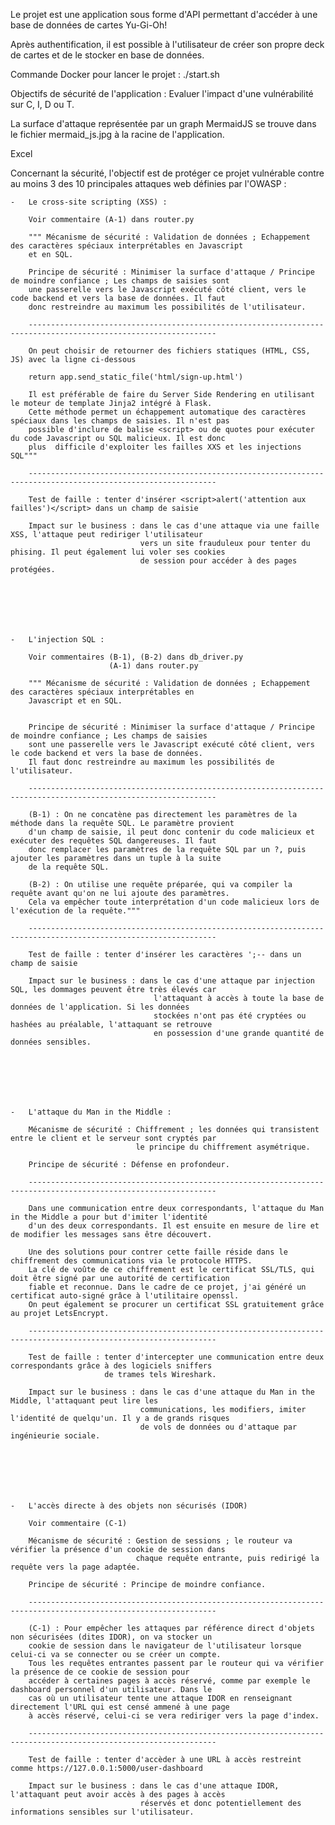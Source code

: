 Le projet est une application sous forme d'API permettant d'accéder à une base de données de cartes Yu-Gi-Oh! 

Après authentification, il est possible à l'utilisateur de créer son propre deck de cartes et de le stocker en base de données.

Commande Docker pour lancer le projet : ./start.sh

Objectifs de sécurité de l'application : Evaluer l'impact d'une vulnérabilité sur C, I, D ou T.

La surface d'attaque représentée par un graph MermaidJS se trouve dans le fichier mermaid_js.jpg à la racine de l'application.

Excel

Concernant la sécurité, l'objectif est de protéger ce projet vulnérable contre au moins 3 des 10 principales attaques web 
définies par l'OWASP :

    -   Le cross-site scripting (XSS) :
    
        Voir commentaire (A-1) dans router.py
        
        """ Mécanisme de sécurité : Validation de données ; Echappement des caractères spéciaux interprétables en Javascript
        et en SQL.
    
        Principe de sécurité : Minimiser la surface d'attaque / Principe de moindre confiance ; Les champs de saisies sont
        une passerelle vers le Javascript exécuté côté client, vers le code backend et vers la base de données. Il faut
        donc restreindre au maximum les possibilités de l'utilisateur.
    
        ----------------------------------------------------------------------------------------------------------------
    
        On peut choisir de retourner des fichiers statiques (HTML, CSS, JS) avec la ligne ci-dessous
    
        return app.send_static_file('html/sign-up.html')
    
        Il est préférable de faire du Server Side Rendering en utilisant le moteur de template Jinja2 intégré à Flask.
        Cette méthode permet un échappement automatique des caractères spéciaux dans les champs de saisies. Il n'est pas
        possible d'inclure de balise <script> ou de quotes pour exécuter du code Javascript ou SQL malicieux. Il est donc
        plus  difficile d'exploiter les failles XXS et les injections SQL"""
        
        ----------------------------------------------------------------------------------------------------------------
        
        Test de faille : tenter d'insérer <script>alert('attention aux failles')</script> dans un champ de saisie
        
        Impact sur le business : dans le cas d'une attaque via une faille XSS, l'attaque peut rediriger l'utilisateur
                                 vers un site frauduleux pour tenter du phising. Il peut également lui voler ses cookies
                                 de session pour accéder à des pages protégées.







    -   L'injection SQL :
    
        Voir commentaires (B-1), (B-2) dans db_driver.py 
                          (A-1) dans router.py
                          
        """ Mécanisme de sécurité : Validation de données ; Echappement des caractères spéciaux interprétables en
        Javascript et en SQL.


        Principe de sécurité : Minimiser la surface d'attaque / Principe de moindre confiance ; Les champs de saisies
        sont une passerelle vers le Javascript exécuté côté client, vers le code backend et vers la base de données.
        Il faut donc restreindre au maximum les possibilités de l'utilisateur.

        ----------------------------------------------------------------------------------------------------------------

        (B-1) : On ne concatène pas directement les paramètres de la méthode dans la requête SQL. Le paramètre provient
        d'un champ de saisie, il peut donc contenir du code malicieux et exécuter des requêtes SQL dangereuses. Il faut
        donc remplacer les paramètres de la requête SQL par un ?, puis ajouter les paramètres dans un tuple à la suite
        de la requête SQL.

        (B-2) : On utilise une requête préparée, qui va compiler la requête avant qu'on ne lui ajoute des paramètres.
        Cela va empêcher toute interprétation d'un code malicieux lors de l'exécution de la requête."""
    
        ----------------------------------------------------------------------------------------------------------------
        
        Test de faille : tenter d'insérer les caractères ';-- dans un champ de saisie
        
        Impact sur le business : dans le cas d'une attaque par injection SQL, les dommages peuvent être très élevés car
                                    l'attaquant à accès à toute la base de données de l'application. Si les données
                                    stockées n'ont pas été cryptées ou hashées au préalable, l'attaquant se retrouve
                                    en possession d'une grande quantité de données sensibles.
    
    
    
    
    
    
    
    -   L'attaque du Man in the Middle :
    
        Mécanisme de sécurité : Chiffrement ; les données qui transistent entre le client et le serveur sont cryptés par
                                le principe du chiffrement asymétrique.
        
        Principe de sécurité : Défense en profondeur.
        
        ----------------------------------------------------------------------------------------------------------------
    
        Dans une communication entre deux correspondants, l'attaque du Man in the Middle a pour but d'imiter l'identité
        d'un des deux correspondants. Il est ensuite en mesure de lire et de modifier les messages sans être découvert.
        
        Une des solutions pour contrer cette faille réside dans le chiffrement des communications via le protocole HTTPS.
        La clé de voûte de ce chiffrement est le certificat SSL/TLS, qui doit être signé par une autorité de certification
        fiable et reconnue. Dans le cadre de ce projet, j'ai généré un certificat auto-signé grâce à l'utilitaire openssl.
        On peut également se procurer un certificat SSL gratuitement grâce au projet LetsEncrypt.
        
        ----------------------------------------------------------------------------------------------------------------
        
        Test de faille : tenter d'intercepter une communication entre deux correspondants grâce à des logiciels sniffers
                         de trames tels Wireshark.
                         
        Impact sur le business : dans le cas d'une attaque du Man in the Middle, l'attaquant peut lire les 
                                 communications, les modifiers, imiter l'identité de quelqu'un. Il y a de grands risques
                                 de vols de données ou d'attaque par ingénieurie sociale.
        
        
        

    
    

    -   L'accès directe à des objets non sécurisés (IDOR)
    
        Voir commentaire (C-1)
        
        Mécanisme de sécurité : Gestion de sessions ; le routeur va vérifier la présence d'un cookie de session dans 
                                chaque requête entrante, puis redirigé la requête vers la page adaptée.
                                
        Principe de sécurité : Principe de moindre confiance.
        
        ----------------------------------------------------------------------------------------------------------------
        
        (C-1) : Pour empêcher les attaques par référence direct d'objets non sécurisées (dites IDOR), on va stocker un
        cookie de session dans le navigateur de l'utilisateur lorsque celui-ci va se connecter ou se créer un compte.
        Tous les requêtes entrantes passent par le routeur qui va vérifier la présence de ce cookie de session pour
        accéder à certaines pages à accès réservé, comme par exemple le dashboard personnel d'un utilisateur. Dans le 
        cas où un utilisateur tente une attaque IDOR en renseignant directement l'URL qui est censé ammené à une page
        à accès réservé, celui-ci se vera rediriger vers la page d'index.
        
        ----------------------------------------------------------------------------------------------------------------
        
        Test de faille : tenter d'accèder à une URL à accès restreint comme https://127.0.0.1:5000/user-dashboard
        
        Impact sur le business : dans le cas d'une attaque IDOR, l'attaquant peut avoir accès à des pages à accès 
                                 réservés et donc potentiellement des informations sensibles sur l'utilisateur.
    
